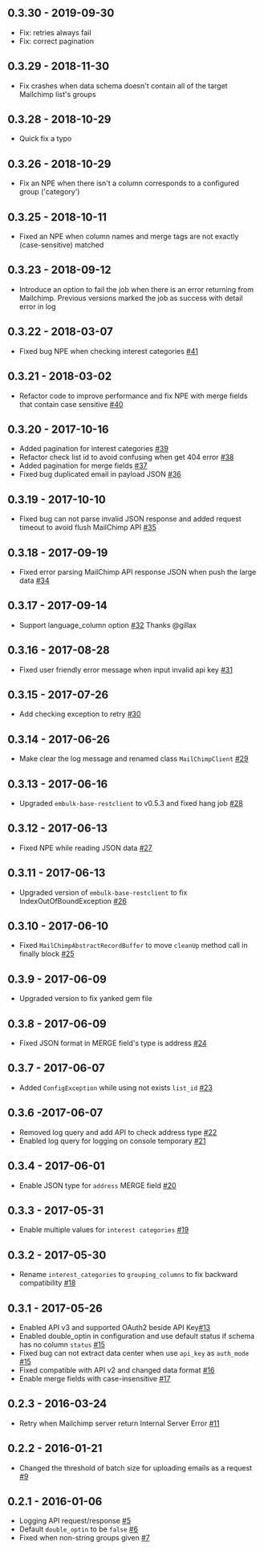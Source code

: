 ## 0.3.30 - 2019-09-30

- Fix: retries always fail
- Fix: correct pagination

## 0.3.29 - 2018-11-30

- Fix crashes when data schema doesn't contain all of the target Mailchimp list's groups

## 0.3.28 - 2018-10-29

- Quick fix a typo

## 0.3.26 - 2018-10-29

- Fix an NPE when there isn't a column corresponds to a configured group ('category')

## 0.3.25 - 2018-10-11

- Fixed an NPE when column names and merge tags are not exactly (case-sensitive) matched

## 0.3.23 - 2018-09-12
- Introduce an option to fail the job when there is an error returning from Mailchimp. Previous versions marked the job as success with
detail error in log
## 0.3.22 - 2018-03-07
- Fixed bug NPE when checking interest categories [#41](https://github.com/treasure-data/embulk-output-mailchimp/pull/41)

## 0.3.21 - 2018-03-02
- Refactor code to improve performance and fix NPE with merge fields that contain case sensitive [#40](https://github.com/treasure-data/embulk-output-mailchimp/pull/40)

## 0.3.20 - 2017-10-16
- Added pagination for interest categories [#39](https://github.com/treasure-data/embulk-output-mailchimp/pull/39)
- Refactor check list id to avoid confusing when get 404 error [#38](https://github.com/treasure-data/embulk-output-mailchimp/pull/38)
- Added pagination for merge fields [#37](https://github.com/treasure-data/embulk-output-mailchimp/pull/37)
- Fixed bug duplicated email in payload JSON [#36](https://github.com/treasure-data/embulk-output-mailchimp/pull/36)

## 0.3.19 - 2017-10-10
- Fixed bug can not parse invalid JSON response and added request timeout to avoid flush MailChimp API [#35](https://github.com/treasure-data/embulk-output-mailchimp/pull/35)

## 0.3.18 - 2017-09-19
- Fixed error parsing MailChimp API response JSON when push the large data [#34](https://github.com/treasure-data/embulk-output-mailchimp/pull/34)

## 0.3.17 - 2017-09-14

- Support language_column option [#32](https://github.com/treasure-data/embulk-output-mailchimp/pull/32) Thanks @gillax

## 0.3.16 - 2017-08-28
- Fixed user friendly error message when input invalid api key [#31](https://github.com/treasure-data/embulk-output-mailchimp/pull/31)

## 0.3.15 - 2017-07-26
- Add checking exception to retry [#30](https://github.com/treasure-data/embulk-output-mailchimp/pull/30)

## 0.3.14 - 2017-06-26
- Make clear the log message and renamed class `MailChimpClient` [#29](https://github.com/treasure-data/embulk-output-mailchimp/pull/29)

## 0.3.13 - 2017-06-16
- Upgraded `embulk-base-restclient` to v0.5.3 and fixed hang job [#28](https://github.com/treasure-data/embulk-output-mailchimp/pull/28)

## 0.3.12 - 2017-06-13
- Fixed NPE while reading JSON data [#27](https://github.com/treasure-data/embulk-output-mailchimp/pull/27)

## 0.3.11 - 2017-06-13
- Upgraded version of `embulk-base-restclient` to fix IndexOutOfBoundException [#26](https://github.com/treasure-data/embulk-output-mailchimp/pull/26)

## 0.3.10 - 2017-06-10
- Fixed `MailChimpAbstractRecordBuffer` to move `cleanUp` method call in finally block [#25](https://github.com/treasure-data/embulk-output-mailchimp/pull/25)

## 0.3.9 - 2017-06-09
- Upgraded version to fix yanked gem file

## 0.3.8 - 2017-06-09
- Fixed JSON format in MERGE field's type is address [#24](https://github.com/treasure-data/embulk-output-mailchimp/pull/24)

## 0.3.7 - 2017-06-07
- Added `ConfigException` while using not exists `list_id` [#23](https://github.com/treasure-data/embulk-output-mailchimp/pull/23)

## 0.3.6 -2017-06-07
- Removed log query and add API to check address type [#22](https://github.com/treasure-data/embulk-output-mailchimp/pull/22)
- Enabled log query for logging on console temporary [#21](https://github.com/treasure-data/embulk-output-mailchimp/pull/21)

## 0.3.4 - 2017-06-01
- Enable JSON type for `address` MERGE field [#20](https://github.com/treasure-data/embulk-output-mailchimp/pull/20)

## 0.3.3 - 2017-05-31
- Enable multiple values for `interest categories` [#19](https://github.com/treasure-data/embulk-output-mailchimp/pull/19)

## 0.3.2 - 2017-05-30
- Rename `interest_categories` to `grouping_columns` to fix backward compatibility [#18](https://github.com/treasure-data/embulk-output-mailchimp/pull/18)

## 0.3.1 - 2017-05-26
- Enabled API v3 and supported OAuth2 beside API Key[#13](https://github.com/treasure-data/embulk-output-mailchimp/pull/13)
- Enabled double_optin in configuration and use default status if schema has no column `status` [#15](https://github.com/treasure-data/embulk-output-mailchimp/pull/15)
- Fixed bug can not extract data center when use `api_key` as `auth_mode` [#15](https://github.com/treasure-data/embulk-output-mailchimp/pull/15)
- Fixed compatible with API v2 and changed data format [#16](https://github.com/treasure-data/embulk-output-mailchimp/pull/16)
- Enable merge fields with case-insensitive [#17](https://github.com/treasure-data/embulk-output-mailchimp/pull/17)

## 0.2.3 - 2016-03-24

- Retry when Mailchimp server return Internal Server Error [#11](https://github.com/treasure-data/embulk-output-mailchimp/pull/11)

## 0.2.2 - 2016-01-21

- Changed the threshold of batch size for uploading emails as a request [#9](https://github.com/treasure-data/embulk-output-mailchimp/pull/9)

## 0.2.1 - 2016-01-06

- Logging API request/response [#5](https://github.com/treasure-data/embulk-output-mailchimp/pull/5)
- Default `double_optin` to be `false` [#6](https://github.com/treasure-data/embulk-output-mailchimp/pull/6)
- Fixed when non-string groups given [#7](https://github.com/treasure-data/embulk-output-mailchimp/pull/7)
